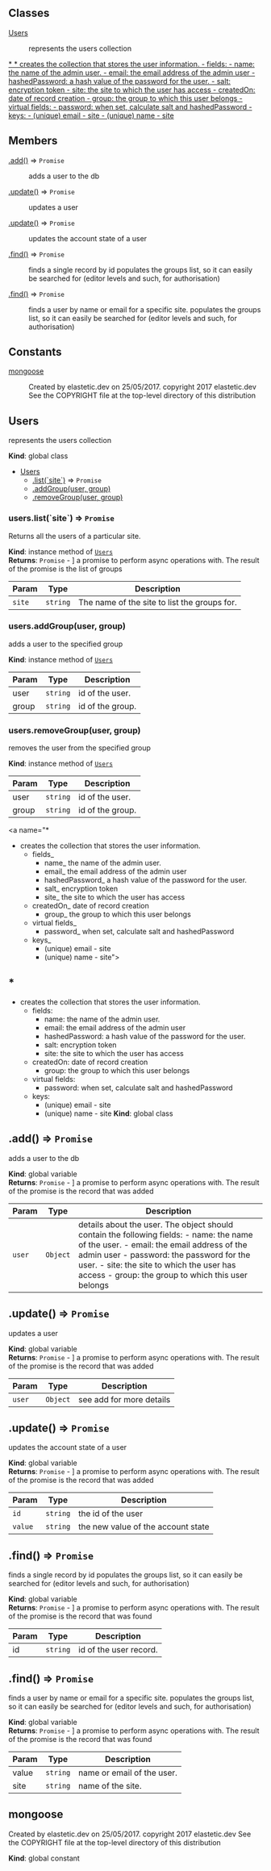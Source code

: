 ## Classes

<dl>
<dt><a href="#Users">Users</a></dt>
<dd><p>represents the users collection</p>
</dd>
<dt><a href="#*
* creates the collection that stores the user information.
	- fields_
		- name_ the name of the admin user.
		- email_ the email address of the admin user
		- hashedPassword_ a hash value of the password for the user.
		- salt_ encryption token
		- site_ the site to which the user has access
 	- createdOn_ date of record creation
		- group_ the group to which this user belongs
	- virtual fields_
		- password_ when set, calculate salt and hashedPassword
	- keys_
		- (unique) email - site
		- (unique) name - site">*
* creates the collection that stores the user information.
	- fields:
		- name: the name of the admin user.
		- email: the email address of the admin user
		- hashedPassword: a hash value of the password for the user.
		- salt: encryption token
		- site: the site to which the user has access
 	- createdOn: date of record creation
		- group: the group to which this user belongs
	- virtual fields:
		- password: when set, calculate salt and hashedPassword
	- keys:
		- (unique) email - site
		- (unique) name - site</a></dt>
<dd></dd>
</dl>

## Members

<dl>
<dt><a href="#.add_new">.add()</a> ⇒ <code>Promise</code></dt>
<dd><p>adds a user to the db</p>
</dd>
<dt><a href="#.update_new">.update()</a> ⇒ <code>Promise</code></dt>
<dd><p>updates a user</p>
</dd>
<dt><a href="#.update_new">.update()</a> ⇒ <code>Promise</code></dt>
<dd><p>updates the account state of a user</p>
</dd>
<dt><a href="#.find_new">.find()</a> ⇒ <code>Promise</code></dt>
<dd><p>finds a single record by id
populates the groups list, so it can easily be searched for (editor levels and such, for authorisation)</p>
</dd>
<dt><a href="#.find_new">.find()</a> ⇒ <code>Promise</code></dt>
<dd><p>finds a user by name or email for a specific site.
populates the groups list, so it can easily be searched for (editor levels and such, for authorisation)</p>
</dd>
</dl>

## Constants

<dl>
<dt><a href="#mongoose">mongoose</a></dt>
<dd><p>Created by elastetic.dev on 25/05/2017.
copyright 2017 elastetic.dev
See the COPYRIGHT file at the top-level directory of this distribution</p>
</dd>
</dl>

<a name="Users"></a>

## Users
represents the users collection

**Kind**: global class  

* [Users](#Users)
    * [.list(&#x60;site&#x60;)](#Users+list) ⇒ <code>Promise</code>
    * [.addGroup(user, group)](#Users+addGroup)
    * [.removeGroup(user, group)](#Users+removeGroup)

<a name="Users+list"></a>

### users.list(&#x60;site&#x60;) ⇒ <code>Promise</code>
Returns all the users of a particular site.

**Kind**: instance method of [<code>Users</code>](#Users)  
**Returns**: <code>Promise</code> - ] a promise to perform async operations with. The result of the promise is the list of groups  

| Param | Type | Description |
| --- | --- | --- |
| `site` | <code>string</code> | The name of the site to list the groups for. |

<a name="Users+addGroup"></a>

### users.addGroup(user, group)
adds a user to the specified group

**Kind**: instance method of [<code>Users</code>](#Users)  

| Param | Type | Description |
| --- | --- | --- |
| user | <code>string</code> | id of the user. |
| group | <code>string</code> | id of the group. |

<a name="Users+removeGroup"></a>

### users.removeGroup(user, group)
removes the user from the specified group

**Kind**: instance method of [<code>Users</code>](#Users)  

| Param | Type | Description |
| --- | --- | --- |
| user | <code>string</code> | id of the user. |
| group | <code>string</code> | id of the group. |

<a name="*
* creates the collection that stores the user information.
	- fields_
		- name_ the name of the admin user.
		- email_ the email address of the admin user
		- hashedPassword_ a hash value of the password for the user.
		- salt_ encryption token
		- site_ the site to which the user has access
 	- createdOn_ date of record creation
		- group_ the group to which this user belongs
	- virtual fields_
		- password_ when set, calculate salt and hashedPassword
	- keys_
		- (unique) email - site
		- (unique) name - site"></a>

## *
* creates the collection that stores the user information.
	- fields:
		- name: the name of the admin user.
		- email: the email address of the admin user
		- hashedPassword: a hash value of the password for the user.
		- salt: encryption token
		- site: the site to which the user has access
 	- createdOn: date of record creation
		- group: the group to which this user belongs
	- virtual fields:
		- password: when set, calculate salt and hashedPassword
	- keys:
		- (unique) email - site
		- (unique) name - site
**Kind**: global class  
<a name=".add_new"></a>

## .add() ⇒ <code>Promise</code>
adds a user to the db

**Kind**: global variable  
**Returns**: <code>Promise</code> - ] a promise to perform async operations with. The result of the promise is the record that
was added  

| Param | Type | Description |
| --- | --- | --- |
| `user` | <code>Object</code> | details about the user. The object should contain the following fields: 	- name: the name of the user.  	- email: the email address of the admin user 	- password: the password for the user. 	- site: the site to which the user has access 	- group: the group to which this user belongs |

<a name=".update_new"></a>

## .update() ⇒ <code>Promise</code>
updates a user

**Kind**: global variable  
**Returns**: <code>Promise</code> - ] a promise to perform async operations with. The result of the promise is the record that
was added  

| Param | Type | Description |
| --- | --- | --- |
| `user` | <code>Object</code> | see add for more details |

<a name=".update_new"></a>

## .update() ⇒ <code>Promise</code>
updates the account state of a user

**Kind**: global variable  
**Returns**: <code>Promise</code> - ] a promise to perform async operations with. The result of the promise is the record that
was added  

| Param | Type | Description |
| --- | --- | --- |
| `id` | <code>string</code> | the id of the user |
| `value` | <code>string</code> | the new value of the account state |

<a name=".find_new"></a>

## .find() ⇒ <code>Promise</code>
finds a single record by id
populates the groups list, so it can easily be searched for (editor levels and such, for authorisation)

**Kind**: global variable  
**Returns**: <code>Promise</code> - ] a promise to perform async operations with. The result of the promise is the record that
was found  

| Param | Type | Description |
| --- | --- | --- |
| id | <code>string</code> | id of the user record. |

<a name=".find_new"></a>

## .find() ⇒ <code>Promise</code>
finds a user by name or email for a specific site.
populates the groups list, so it can easily be searched for (editor levels and such, for authorisation)

**Kind**: global variable  
**Returns**: <code>Promise</code> - ] a promise to perform async operations with. The result of the promise is the record that
was found  

| Param | Type | Description |
| --- | --- | --- |
| value | <code>string</code> | name or email of the user. |
| site | <code>string</code> | name of the site. |

<a name="mongoose"></a>

## mongoose
Created by elastetic.dev on 25/05/2017.
copyright 2017 elastetic.dev
See the COPYRIGHT file at the top-level directory of this distribution

**Kind**: global constant  
